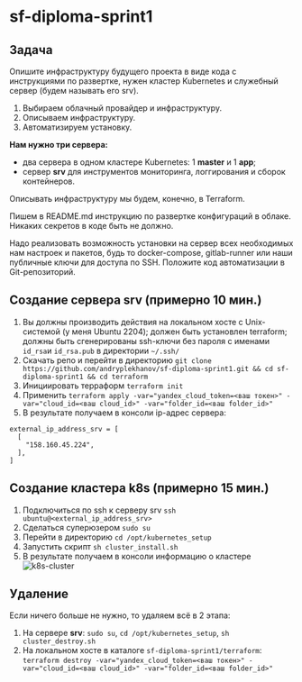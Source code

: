 # sf-diploma-sprint1

## Задача

Опишите инфраструктуру будущего проекта в виде кода с инструкциями по развертке, нужен кластер Kubernetes и служебный сервер (будем называть его srv).

1. Выбираем облачный провайдер и инфраструктуру.
2. Описываем инфраструктуру.
3. Автоматизируем установку.

**Нам нужно три сервера:**
- два сервера в одном кластере Kubernetes: 1 **master** и 1 **app**;
- сервер **srv** для инструментов мониторинга, логгирования и сборок контейнеров.

Описывать инфраструктуру мы будем, конечно, в Terraform.

Пишем в README.md инструкцию по развертке конфигураций в облаке. Никаких секретов в коде быть не должно.

Надо реализовать возможность установки на сервер всех необходимых нам настроек и пакетов, будь то docker-compose, gitlab-runner или наши публичные ключи для доступа по SSH. Положите код автоматизации в Git-репозиторий.

## Создание сервера srv (примерно 10 мин.)
1. Вы должны производить действия на локальном хосте с Unix-системой (у меня Ubuntu 2204); должен быть установлен terraform; должны быть сгенерированы ssh-ключи без пароля с именами `id_rsa`и `id_rsa.pub` в директории `~/.ssh/`
2. Скачать репо и перейти в директорию `git clone https://github.com/andryplekhanov/sf-diploma-sprint1.git && cd sf-diploma-sprint1 && cd terraform`
3. Инициировать терраформ `terraform init`
4. Применить `terraform apply -var="yandex_cloud_token=<ваш токен>" -var="cloud_id=<ваш cloud_id>" -var="folder_id=<ваш folder_id>"`
5. В результате получаем в консоли ip-адрес сервера:
```
external_ip_address_srv = [
  [
    "158.160.45.224",
  ],
]
```

## Создание кластера k8s (примерно 15 мин.)
1. Подключиться по ssh к серверу srv `ssh ubuntu@<external_ip_address_srv>`
2. Сделаться суперюзером `sudo su`
3. Перейти в директорию `cd /opt/kubernetes_setup`
4. Запустить скрипт `sh cluster_install.sh`
5. В результате получаем в консоли информацию о кластере
![k8s-cluster](result_k8s..png)

## Удаление
Если ничего больше не нужно, то удаляем всё в 2 этапа:
1. На сервере **srv**: `sudo su`, `cd /opt/kubernetes_setup`, `sh cluster_destroy.sh`
2. На локальном хосте в каталоге `sf-diploma-sprint1/terraform`: `terraform destroy -var="yandex_cloud_token=<ваш токен>" -var="cloud_id=<ваш cloud_id>" -var="folder_id=<ваш folder_id>"`